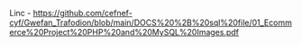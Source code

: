 Linc - https://github.com/cefnef-cyf/Gwefan_Trafodion/blob/main/DOCS%20%2B%20sql%20file/01_Ecommerce%20Project%20PHP%20and%20MySQL%20Images.pdf
